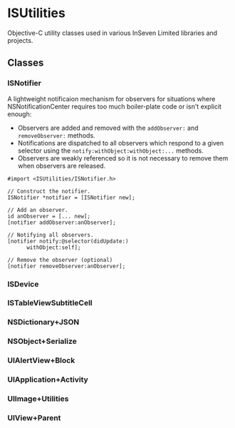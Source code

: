 ISUtilities
===========

Objective-C utility classes used in various InSeven Limited libraries and projects.

Classes
-------

### ISNotifier

A lightweight notificaion mechanism for observers for situations where NSNotificationCenter requires too much boiler-plate code or isn't explicit enough:

- Observers are added and removed with the `addObserver:` and `removeObserver:` methods.
- Notifications are dispatched to all observers which respond to a given selector using the `notify:withObject:withObject:...` methods.
- Observers are weakly referenced so it is not necessary to remove them when observers are released.


```objc
#import <ISUtilities/ISNotifier.h>
    
// Construct the notifier.
ISNotifier *notifier = [ISNotifier new];

// Add an observer.
id anObserver = [... new];
[notifier addObserver:anObserver];

// Notifying all observers.
[notifier notify:@selector(didUpdate:) 
      withObject:self];

// Remove the observer (optional)
[notifier removeObserver:anObserver];
```
    

### ISDevice
### ISTableViewSubtitleCell
### NSDictionary+JSON
### NSObject+Serialize
### UIAlertView+Block
### UIApplication+Activity
### UIImage+Utilities
### UIView+Parent
